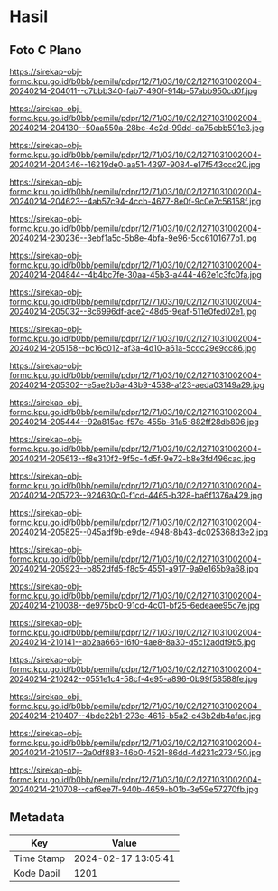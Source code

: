 # Hasil

## Foto C Plano

https://sirekap-obj-formc.kpu.go.id/b0bb/pemilu/pdpr/12/71/03/10/02/1271031002004-20240214-204011--c7bbb340-fab7-490f-914b-57abb950cd0f.jpg

https://sirekap-obj-formc.kpu.go.id/b0bb/pemilu/pdpr/12/71/03/10/02/1271031002004-20240214-204130--50aa550a-28bc-4c2d-99dd-da75ebb591e3.jpg

https://sirekap-obj-formc.kpu.go.id/b0bb/pemilu/pdpr/12/71/03/10/02/1271031002004-20240214-204346--16219de0-aa51-4397-9084-e17f543ccd20.jpg

https://sirekap-obj-formc.kpu.go.id/b0bb/pemilu/pdpr/12/71/03/10/02/1271031002004-20240214-204623--4ab57c94-4ccb-4677-8e0f-9c0e7c56158f.jpg

https://sirekap-obj-formc.kpu.go.id/b0bb/pemilu/pdpr/12/71/03/10/02/1271031002004-20240214-230236--3ebf1a5c-5b8e-4bfa-9e96-5cc6101677b1.jpg

https://sirekap-obj-formc.kpu.go.id/b0bb/pemilu/pdpr/12/71/03/10/02/1271031002004-20240214-204844--4b4bc7fe-30aa-45b3-a444-462e1c3fc0fa.jpg

https://sirekap-obj-formc.kpu.go.id/b0bb/pemilu/pdpr/12/71/03/10/02/1271031002004-20240214-205032--8c6996df-ace2-48d5-9eaf-511e0fed02e1.jpg

https://sirekap-obj-formc.kpu.go.id/b0bb/pemilu/pdpr/12/71/03/10/02/1271031002004-20240214-205158--bc16c012-af3a-4d10-a61a-5cdc29e9cc86.jpg

https://sirekap-obj-formc.kpu.go.id/b0bb/pemilu/pdpr/12/71/03/10/02/1271031002004-20240214-205302--e5ae2b6a-43b9-4538-a123-aeda03149a29.jpg

https://sirekap-obj-formc.kpu.go.id/b0bb/pemilu/pdpr/12/71/03/10/02/1271031002004-20240214-205444--92a815ac-f57e-455b-81a5-882ff28db806.jpg

https://sirekap-obj-formc.kpu.go.id/b0bb/pemilu/pdpr/12/71/03/10/02/1271031002004-20240214-205613--f8e310f2-9f5c-4d5f-9e72-b8e3fd496cac.jpg

https://sirekap-obj-formc.kpu.go.id/b0bb/pemilu/pdpr/12/71/03/10/02/1271031002004-20240214-205723--924630c0-f1cd-4465-b328-ba6f1376a429.jpg

https://sirekap-obj-formc.kpu.go.id/b0bb/pemilu/pdpr/12/71/03/10/02/1271031002004-20240214-205825--045adf9b-e9de-4948-8b43-dc025368d3e2.jpg

https://sirekap-obj-formc.kpu.go.id/b0bb/pemilu/pdpr/12/71/03/10/02/1271031002004-20240214-205923--b852dfd5-f8c5-4551-a917-9a9e165b9a68.jpg

https://sirekap-obj-formc.kpu.go.id/b0bb/pemilu/pdpr/12/71/03/10/02/1271031002004-20240214-210038--de975bc0-91cd-4c01-bf25-6edeaee95c7e.jpg

https://sirekap-obj-formc.kpu.go.id/b0bb/pemilu/pdpr/12/71/03/10/02/1271031002004-20240214-210141--ab2aa666-16f0-4ae8-8a30-d5c12addf9b5.jpg

https://sirekap-obj-formc.kpu.go.id/b0bb/pemilu/pdpr/12/71/03/10/02/1271031002004-20240214-210242--0551e1c4-58cf-4e95-a896-0b99f58588fe.jpg

https://sirekap-obj-formc.kpu.go.id/b0bb/pemilu/pdpr/12/71/03/10/02/1271031002004-20240214-210407--4bde22b1-273e-4615-b5a2-c43b2db4afae.jpg

https://sirekap-obj-formc.kpu.go.id/b0bb/pemilu/pdpr/12/71/03/10/02/1271031002004-20240214-210517--2a0df883-46b0-4521-86dd-4d231c273450.jpg

https://sirekap-obj-formc.kpu.go.id/b0bb/pemilu/pdpr/12/71/03/10/02/1271031002004-20240214-210708--caf6ee7f-940b-4659-b01b-3e59e57270fb.jpg


## Metadata

| Key        | Value               |
| ---------- | ------------------- |
| Time Stamp | 2024-02-17 13:05:41 |
| Kode Dapil | 1201                |



